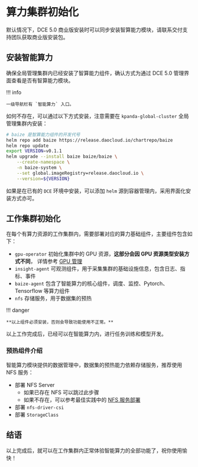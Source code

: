 # 算力集群初始化

默认情况下，DCE 5.0 商业版安装时可以同步安装智算能力模块，请联系交付支持团队获取商业版安装包。

## 安装智能算力

确保全局管理集群内已经安装了智算能力组件，确认方式为通过 DCE 5.0 管理界面查看是否有智算能力模块。

!!! info

    一级导航栏有 `智能算力` 入口。

如何不存在，可以通过以下方式安装，注意需要在 `kpanda-global-cluster` 全局管理集群内安装：

```bash
# baize 是智算能力组件的开发代号
helm repo add baize https://release.daocloud.io/chartrepo/baize
helm repo update
export VERSION=v0.1.1
helm upgrade --install baize baize/baize \
    --create-namespace \
    -n baize-system \
    --set global.imageRegistry=release.daocloud.io \
    --version=${VERSION}
```

如果是在已有的 `DCE` 环境中安装，可以添加 `helm` 源到容器管理内，采用界面化安装方式亦可。

## 工作集群初始化

在每个有算力资源的工作集群内，需要部署对应的算力基础组件，主要组件包含如下：

- `gpu-operator` 初始化集群中的 GPU 资源，**这部分会因 GPU 资源类型安装方式不同**，
  详情参考 [GPU 管理](../../kpanda/user-guide/gpu/index.md)
- `insight-agent` 可观测组件，用于采集集群的基础设施信息，包含日志、指标、事件
- `baize-agent` 包含了智能算力的核心组件，调度、监控、Pytorch、Tensorflow 等算力组件
- `nfs` 存储服务，用于数据集的预热

!!! danger

    **以上组件必须安装，否则会导致功能使用不正常。**

以上工作完成后，已经可以在智能算力内，进行任务训练和模型开发。

### 预热组件介绍

智能算力模块提供的数据管理中，数据集的预热能力依赖存储服务，推荐使用 NFS 服务：

- 部署 NFS Server
    - 如果已存在 NFS 可以跳过此步骤
    - 如果不存在，可以参考最佳实践中的 [NFS 服务部署](../../baize/best-practice/deploy-nfs-in-worker.md)
- 部署 `nfs-driver-csi`
- 部署 `StorageClass`

## 结语

以上完成后，就可以在工作集群内正常体验智能算力的全部功能了，祝你使用愉快！
